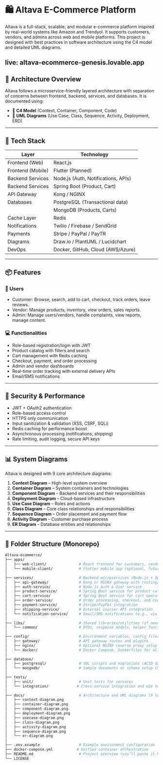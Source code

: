 # 🛍️ Altava E-Commerce Platform

Altava is a full-stack, scalable, and modular e-commerce platform inspired by real-world systems like Amazon and Trendyol. It supports customers, vendors, and admins across web and mobile platforms. This project is designed with best practices in software architecture using the C4 model and detailed UML diagrams.

live: altava-ecommerce-genesis.lovable.app
---

## 📐 Architecture Overview

Altava follows a microservice-friendly layered architecture with separation of concerns between frontend, backend, services, and databases. It is documented using:

- 🧭 **C4 Model** (Context, Container, Component, Code)
- 🧩 **UML Diagrams** (Use Case, Class, Sequence, Activity, Deployment, ERD)

---

## 🚀 Tech Stack

| Layer             | Technology                           |
|------------------|--------------------------------------|
| Frontend (Web)   | React.js                             |
| Frontend (Mobile)| Flutter (Planned)                    |
| Backend Services | Node.js (Auth, Notifications, APIs)  |
| Backend Services | Spring Boot (Product, Cart)          |
| API Gateway      | Kong / NGINX                         |
| Databases        | PostgreSQL (Transactional data)      |
|                  | MongoDB (Products, Carts)            |
| Cache Layer      | Redis                                |
| Notifications    | Twilio / Firebase / SendGrid         |
| Payments         | Stripe / PayPal / PayTR              |
| Diagrams         | Draw.io / PlantUML / Lucidchart      |
| DevOps           | Docker, GitHub, Cloud (AWS/Azure)    |

---

## 📦 Features

### 👥 Users
- Customer: Browse, search, add to cart, checkout, track orders, leave reviews.
- Vendor: Manage products, inventory, view orders, sales reports.
- Admin: Manage users/vendors, handle complaints, view reports, manage content.

### 💻 Functionalities
- Role-based registration/login with JWT
- Product catalog with filters and search
- Cart management with Redis caching
- Checkout, payment, and order processing
- Admin and vendor dashboards
- Real-time order tracking with external delivery APIs
- Email/SMS notifications

---

## 🔐 Security & Performance

- JWT + OAuth2 authentication
- Role-based access control
- HTTPS only communication
- Input sanitization & validation (XSS, CSRF, SQLi)
- Redis caching for performance boost
- Asynchronous processing (notifications, shipping)
- Rate limiting, audit logging, secure API keys

---

## 📊 System Diagrams

Altava is designed with 9 core architecture diagrams:

1. **Context Diagram** – High-level system overview
2. **Container Diagram** – System containers and technologies
3. **Component Diagram** – Backend services and their responsibilities
4. **Deployment Diagram** – Cloud-based infrastructure
5. **Use Case Diagram** – Roles and actions
6. **Class Diagram** – Core class relationships and responsibilities
7. **Sequence Diagram** – Order placement and payment flow
8. **Activity Diagram** – Customer purchase process
9. **ER Diagram** – Database entities and relationships

---

## 📁 Folder Structure (Monorepo)

```bash
Altava-ecommerce/
├── apps/
│   ├── web-client/               # React frontend for customers, vendors, and admins
│   └── mobile-client/            # Flutter mobile app (optional, future support)
│
├── services/                     # Backend microservices (Node.js + Spring Boot)
│   ├── api-gateway/              # Kong or NGINX gateway with routing/auth
│   ├── auth-service/             # Node.js Auth & User service
│   ├── product-service/          # Spring Boot service for product catalog
│   ├── cart-service/             # Spring Boot service for cart operations
│   ├── order-service/            # Order processing, checkout, and coordination
│   ├── payment-service/          # Stripe/PayPal integration
│   ├── shipping-service/         # External courier API integration
│   └── notification-service/     # Email/SMS notifications (e.g., via Twilio)
│
├── libs/                         # Shared libraries/utilities (if needed)
│   └── common/                   # DTOs, response models, helper functions
│
├── config/                       # Environment variables, config files
│   ├── gateway/                  # API gateway routes and plugins
│   ├── nginx/                    # Optional NGINX reverse proxy setup
│   └── docker/                   # Docker Compose, Dockerfiles for all services
│
├── database/
│   ├── postgresql/               # SQL scripts and migrations (ACID data)
│   └── mongodb/                  # Sample documents or schema setup (NoSQL)
│
├── tests/
│   ├── unit/                     # Unit tests for services
│   └── integration/             # Cross-service integration and e2e tests
│
├── docs/                         # Architecture and UML diagrams (9 total)
│   ├── context-diagram.png
│   ├── container-diagram.png
│   ├── component-diagram.png
│   ├── deployment-diagram.png
│   ├── usecase-diagram.png
│   ├── class-diagram.png
│   ├── activity-diagram.png
│   ├── sequence-diagram.png
│   └── er-diagram.png
│
├── .env.example                  # Example environment configuration
├── docker-compose.yml           # Unified container orchestration
├── README.md                     # Project overview (you’ll paste it here)
└── LICENSE

